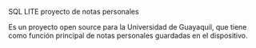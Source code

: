 SQL LITE proyecto de notas personales

Es un proyecto open source para la Universidad de Guayaquil, que tiene como función principal de notas personales guardadas en el dispositivo.
